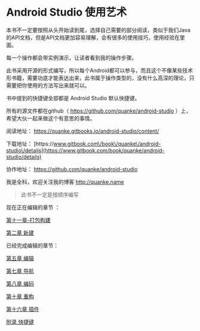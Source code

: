# Android Studio 使用艺术

本书不一定要按照从头开始读到尾，选择自己需要的部分阅读，类似于我们Java的API文档，但是API文档更加容易理解，会有很多的使用技巧，使用经验在里面。

每一个操作都会带实例演示，让读者看到我的操作步骤。

此书采用开源的形式编写，所以每个Android都可以参与，而且这个不像某些技术形书籍，需要功底才能表达出来，此书属于操作类型的，没有什么高深的理论，只需要把你使用的方法写出来就可以。

书中提到的快捷键全部都是 Android Studio 默认快捷键。

所有的源文件都在github（ [https:\/\/github.com\/quanke\/android-studio](https://github.com/quanke/android-studio) ）上，希望大伙一起来做这个有意思的事情。

阅读地址： [https:\/\/quanke.gitbooks.io\/android-studio\/content\/](https://quanke.gitbooks.io/android-studio/content/)

下载地址： [https:\/\/www.gitbook.com\/book\/quanke\/android-studio\/details](https://www.gitbook.com/book/quanke/android-studio/details)

协作地址： [https:\/\/github.com\/quanke\/android-studio](https://github.com/quanke/android-studio)

我是全科，欢迎关注我的博客 [http:\/\/quanke.name](http://quanke.name)

> 此书不一定是按顺序编写

现在正在编辑的章节 ：

[第十一章-打包构建](https://quanke.gitbooks.io/android-studio/content/%E7%AC%AC%E5%8D%81%E4%B8%80%E7%AB%A0-%E6%89%93%E5%8C%85%E6%9E%84%E5%BB%BA.html)

[第二章 新建](https://as.quanke.name/%E6%96%B0%E5%BB%BA.html)

已经完成编辑的章节：

[第五章 编辑](https://quanke.gitbooks.io/android-studio/content/%E7%AC%AC%E4%BA%94%E7%AB%A0-%E7%BC%96%E8%BE%91.html)

[第七章 导航](https://quanke.gitbooks.io/android-studio/content/%E7%AC%AC%E4%B8%83%E7%AB%A0-%E5%AF%BC%E8%88%AA.html)

[第八章 编码](https://quanke.gitbooks.io/android-studio/content/%E7%AC%AC%E5%85%AB%E7%AB%A0-%E7%BC%96%E7%A0%81.html)

[第十章 重构](https://quanke.gitbooks.io/android-studio/content/%E7%AC%AC%E5%8D%81%E7%AB%A0-%E9%87%8D%E6%9E%84.html)

[第十六章 插件](https://quanke.gitbooks.io/android-studio/content/%E7%AC%AC%E5%8D%81%E5%85%AD%E7%AB%A0-%E6%8F%92%E4%BB%B6.html)

[附录 快捷键](https://quanke.gitbooks.io/android-studio/content/%E9%99%84%E5%BD%95-%E5%BF%AB%E6%8D%B7%E9%94%AE.html)

